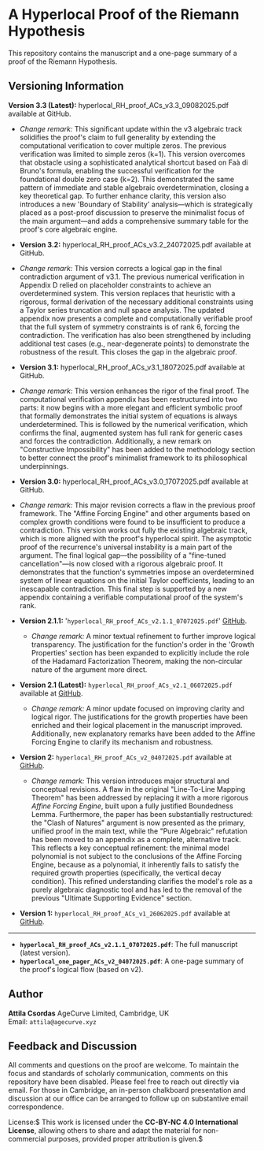 # A Hyperlocal Proof of the Riemann Hypothesis

This repository contains the manuscript and a one-page summary of a proof of the Riemann Hypothesis.

## Versioning Information

**Version 3.3 (Latest):** hyperlocal_RH_proof_ACs_v3.3_09082025.pdf available at GitHub.

* *Change remark:* This significant update within the v3 algebraic track solidifies the proof's claim to full generality by extending the computational verification to cover multiple zeros. The previous verification was limited to simple zeros (k=1). This version overcomes that obstacle using a sophisticated analytical shortcut based on Faà di Bruno's formula, enabling the successful verification for the foundational double zero case (k=2). This demonstrated the same pattern of immediate and stable algebraic overdetermination, closing a key theoretical gap. To further enhance clarity, this version also introduces a new 'Boundary of Stability' analysis—which is strategically placed as a post-proof discussion to preserve the minimalist focus of the main argument—and adds a comprehensive summary table for the proof's core algebraic engine.

* **Version 3.2:** hyperlocal_RH_proof_ACs_v3.2_24072025.pdf available at GitHub.

* *Change remark:* This version corrects a logical gap in the final contradiction argument of v3.1. The previous numerical verification in Appendix D relied on placeholder constraints to achieve an overdetermined system. This version replaces that heuristic with a rigorous, formal derivation of the necessary additional constraints using a Taylor series truncation and null space analysis. The updated appendix now presents a complete and computationally verifiable proof that the full system of symmetry constraints is of rank 6, forcing the contradiction. The verification has also been strengthened by including additional test cases (e.g., near-degenerate points) to demonstrate the robustness of the result. This closes the gap in the algebraic proof.

* **Version 3.1:** hyperlocal_RH_proof_ACs_v3.1_18072025.pdf available at GitHub.

* *Change remark:* This version enhances the rigor of the final proof. The computational verification appendix has been restructured into two parts: it now begins with a more elegant and efficient symbolic proof that formally demonstrates the initial system of equations is always underdetermined. This is followed by the numerical verification, which confirms the final, augmented system has full rank for generic cases and forces the contradiction. Additionally, a new remark on "Constructive Impossibility" has been added to the methodology section to better connect the proof's minimalist framework to its philosophical underpinnings.

* **Version 3.0:** hyperlocal_RH_proof_ACs_v3.0_17072025.pdf available at GitHub.

* *Change remark:* This major revision corrects a flaw in the previous proof framework. The "Affine Forcing Engine" and other arguments based on complex growth conditions were found to be insufficient to produce a contradiction. This version works out fully the existing algebraic track, which is more aligned with the proof's hyperlocal spirit. The asymptotic proof of the recurrence's universal instability is a main part of the argument. The final logical gap—the possibility of a "fine-tuned cancellation"—is now closed with a rigorous algebraic proof. It demonstrates that the function's symmetries impose an overdetermined system of linear equations on the initial Taylor coefficients, leading to an inescapable contradiction. This final step is supported by a new appendix containing a verifiable computational proof of the system's rank.

* **Version 2.1.1:** '`hyperlocal_RH_proof_ACs_v2.1.1_07072025.pdf`' [GitHub](https://github.com/attila-ac/hyperlocal).
    * *Change remark:* A minor textual refinement to further improve logical transparency. The justification for the function's order in the 'Growth Properties' section has been expanded to explicitly include the role of the Hadamard Factorization Theorem, making the non-circular nature of the argument more direct.

* **Version 2.1 (Latest):** `hyperlocal_RH_proof_ACs_v2.1_06072025.pdf` available at [GitHub](https://github.com/attila-ac/hyperlocal).
    * *Change remark:* A minor update focused on improving clarity and logical rigor. The justifications for the growth properties have been enriched and their logical placement in the manuscript improved. Additionally, new explanatory remarks have been added to the Affine Forcing Engine to clarify its mechanism and robustness.

* **Version 2:** `hyperlocal_RH_proof_ACs_v2_04072025.pdf` available at [GitHub](https://github.com/attila-ac/hyperlocal).
    * *Change remark:* This version introduces major structural and conceptual revisions. A flaw in the original "Line-To-Line Mapping Theorem" has been addressed by replacing it with a more rigorous *Affine Forcing Engine*, built upon a fully justified Boundedness Lemma. Furthermore, the paper has been substantially restructured: the "Clash of Natures" argument is now presented as the primary, unified proof in the main text, while the "Pure Algebraic" refutation has been moved to an appendix as a complete, alternative track. This reflects a key conceptual refinement: the minimal model polynomial is not subject to the conclusions of the Affine Forcing Engine, because as a polynomial, it inherently fails to satisfy the required growth properties (specifically, the vertical decay condition). This refined understanding clarifies the model's role as a purely algebraic diagnostic tool and has led to the removal of the previous "Ultimate Supporting Evidence" section.

* **Version 1:** `hyperlocal_RH_proof_ACs_v1_26062025.pdf` available at [GitHub](https://github.com/attila-ac/hyperlocal).

---

* **`hyperlocal_RH_proof_ACs_v2.1.1_07072025.pdf`**: The full manuscript (latest version).
* **`hyperlocal_one_pager_ACs_v2_04072025.pdf`**: A one-page summary of the proof's logical flow (based on v2).


## Author

**Attila Csordas** AgeCurve Limited, Cambridge, UK  
Email: `attila@agecurve.xyz`

## Feedback and Discussion

All comments and questions on the proof are welcome. To maintain the focus and standards of scholarly communication, comments on this repository have been disabled. Please feel free to reach out directly via email. For those in Cambridge, an in-person chalkboard presentation and discussion at our office can be arranged to follow up on substantive email correspondence.

License:$
This work is licensed under the **CC-BY-NC 4.0 International License**, allowing others to share and adapt the material for non-commercial purposes, provided proper attribution is given.$
